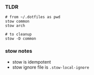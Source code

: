 ### TLDR
```
# from ~/.dotfiles as pwd
stow common
stow arch

# to cleanup
stow -D common
```

### stow notes
- stow is idempotent
- stow ignore file is `.stow-local-ignore`

